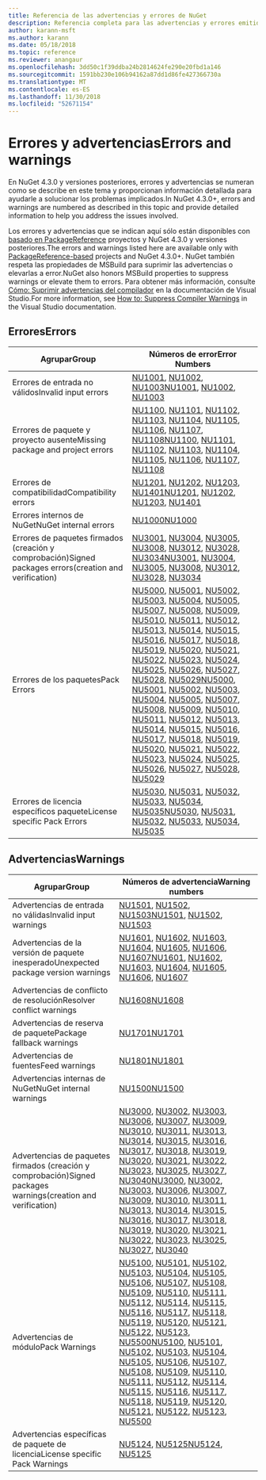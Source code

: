 ```yaml
---
title: Referencia de las advertencias y errores de NuGet
description: Referencia completa para las advertencias y errores emitidos desde NuGet durante varias operaciones de NuGet.
author: karann-msft
ms.author: karann
ms.date: 05/18/2018
ms.topic: reference
ms.reviewer: anangaur
ms.openlocfilehash: 3dd50c1f39ddba24b2814624fe290e20fbd1a146
ms.sourcegitcommit: 1591bb230e106b94162a87dd1d86fe427366730a
ms.translationtype: MT
ms.contentlocale: es-ES
ms.lasthandoff: 11/30/2018
ms.locfileid: "52671154"
---
```

# <a name="errors-and-warnings"></a><span data-ttu-id="ab1b4-103">Errores y advertencias</span><span class="sxs-lookup"><span data-stu-id="ab1b4-103">Errors and warnings</span></span>

<span data-ttu-id="ab1b4-104">En NuGet 4.3.0 y versiones posteriores, errores y advertencias se numeran como se describe en este tema y proporcionan información detallada para ayudarle a solucionar los problemas implicados.</span><span class="sxs-lookup"><span data-stu-id="ab1b4-104">In NuGet 4.3.0+, errors and warnings are numbered as described in this topic and provide detailed information to help you address the issues involved.</span></span>

<span data-ttu-id="ab1b4-105">Los errores y advertencias que se indican aquí sólo están disponibles con [basado en PackageReference](../consume-packages/package-references-in-project-files.md) proyectos y NuGet 4.3.0 y versiones posteriores.</span><span class="sxs-lookup"><span data-stu-id="ab1b4-105">The errors and warnings listed here are available only with [PackageReference-based](../consume-packages/package-references-in-project-files.md) projects and NuGet 4.3.0+.</span></span> <span data-ttu-id="ab1b4-106">NuGet también respeta las propiedades de MSBuild para suprimir las advertencias o elevarlas a error.</span><span class="sxs-lookup"><span data-stu-id="ab1b4-106">NuGet also honors MSBuild properties to suppress warnings or elevate them to errors.</span></span> <span data-ttu-id="ab1b4-107">Para obtener más información, consulte [Cómo: Suprimir advertencias del compilador](/visualstudio/ide/how-to-suppress-compiler-warnings) en la documentación de Visual Studio.</span><span class="sxs-lookup"><span data-stu-id="ab1b4-107">For more information, see [How to: Suppress Compiler Warnings](/visualstudio/ide/how-to-suppress-compiler-warnings) in the Visual Studio documentation.</span></span>

## <a name="errors"></a><span data-ttu-id="ab1b4-108">Errores</span><span class="sxs-lookup"><span data-stu-id="ab1b4-108">Errors</span></span>

| <span data-ttu-id="ab1b4-109">Agrupar</span><span class="sxs-lookup"><span data-stu-id="ab1b4-109">Group</span></span> | <span data-ttu-id="ab1b4-110">Números de error</span><span class="sxs-lookup"><span data-stu-id="ab1b4-110">Error Numbers</span></span> |
| --- | --- |
| <span data-ttu-id="ab1b4-111">Errores de entrada no válidos</span><span class="sxs-lookup"><span data-stu-id="ab1b4-111">Invalid input errors</span></span> | <span data-ttu-id="ab1b4-112">[NU1001](./errors-and-warnings/NU1001.md), [NU1002](./errors-and-warnings/NU1002.md), [NU1003](./errors-and-warnings/NU1003.md)</span><span class="sxs-lookup"><span data-stu-id="ab1b4-112">[NU1001](./errors-and-warnings/NU1001.md), [NU1002](./errors-and-warnings/NU1002.md), [NU1003](./errors-and-warnings/NU1003.md)</span></span> |
| <span data-ttu-id="ab1b4-113">Errores de paquete y proyecto ausente</span><span class="sxs-lookup"><span data-stu-id="ab1b4-113">Missing package and project errors</span></span> | <span data-ttu-id="ab1b4-114">[NU1100](./errors-and-warnings/NU1100.md), [NU1101](./errors-and-warnings/NU1101.md), [NU1102](./errors-and-warnings/NU1102.md), [NU1103](./errors-and-warnings/NU1103.md), [NU1104](./errors-and-warnings/NU1104.md), [NU1105](./errors-and-warnings/NU1105.md), [NU1106](./errors-and-warnings/NU1106.md), [NU1107](./errors-and-warnings/NU1107.md), [NU1108](./errors-and-warnings/NU1108.md)</span><span class="sxs-lookup"><span data-stu-id="ab1b4-114">[NU1100](./errors-and-warnings/NU1100.md), [NU1101](./errors-and-warnings/NU1101.md), [NU1102](./errors-and-warnings/NU1102.md), [NU1103](./errors-and-warnings/NU1103.md), [NU1104](./errors-and-warnings/NU1104.md), [NU1105](./errors-and-warnings/NU1105.md), [NU1106](./errors-and-warnings/NU1106.md), [NU1107](./errors-and-warnings/NU1107.md), [NU1108](./errors-and-warnings/NU1108.md)</span></span> |
| <span data-ttu-id="ab1b4-115">Errores de compatibilidad</span><span class="sxs-lookup"><span data-stu-id="ab1b4-115">Compatibility errors</span></span> | <span data-ttu-id="ab1b4-116">[NU1201](./errors-and-warnings/NU1201.md), [NU1202](./errors-and-warnings/NU1202.md), [NU1203](./errors-and-warnings/NU1203.md), [NU1401](./errors-and-warnings/NU1401.md)</span><span class="sxs-lookup"><span data-stu-id="ab1b4-116">[NU1201](./errors-and-warnings/NU1201.md), [NU1202](./errors-and-warnings/NU1202.md), [NU1203](./errors-and-warnings/NU1203.md), [NU1401](./errors-and-warnings/NU1401.md)</span></span> |
| <span data-ttu-id="ab1b4-117">Errores internos de NuGet</span><span class="sxs-lookup"><span data-stu-id="ab1b4-117">NuGet internal errors</span></span> | [<span data-ttu-id="ab1b4-118">NU1000</span><span class="sxs-lookup"><span data-stu-id="ab1b4-118">NU1000</span></span>](./errors-and-warnings/NU1000.md) |
| <span data-ttu-id="ab1b4-119">Errores de paquetes firmados (creación y comprobación)</span><span class="sxs-lookup"><span data-stu-id="ab1b4-119">Signed packages errors(creation and verification)</span></span> | <span data-ttu-id="ab1b4-120">[NU3001](./errors-and-warnings/NU3001.md), [NU3004](./errors-and-warnings/NU3004.md), [NU3005](./errors-and-warnings/NU3005.md), [NU3008](./errors-and-warnings/NU3008.md), [NU3012](./errors-and-warnings/NU3012.md), [NU3028](./errors-and-warnings/NU3028.md), [NU3034](./errors-and-warnings/NU3034.md)</span><span class="sxs-lookup"><span data-stu-id="ab1b4-120">[NU3001](./errors-and-warnings/NU3001.md), [NU3004](./errors-and-warnings/NU3004.md), [NU3005](./errors-and-warnings/NU3005.md), [NU3008](./errors-and-warnings/NU3008.md), [NU3012](./errors-and-warnings/NU3012.md), [NU3028](./errors-and-warnings/NU3028.md), [NU3034](./errors-and-warnings/NU3034.md)</span></span>|
| <span data-ttu-id="ab1b4-121">Errores de los paquetes</span><span class="sxs-lookup"><span data-stu-id="ab1b4-121">Pack Errors</span></span> | <span data-ttu-id="ab1b4-122">[NU5000](./errors-and-warnings/NU5000.md), [NU5001](./errors-and-warnings/NU5001.md), [NU5002](./errors-and-warnings/NU5002.md), [NU5003](./errors-and-warnings/NU5003.md), [NU5004](./errors-and-warnings/NU5004.md), [NU5005](./errors-and-warnings/NU5005.md), [NU5007](./errors-and-warnings/NU5007.md), [NU5008](./errors-and-warnings/NU5008.md), [NU5009](./errors-and-warnings/NU5009.md), [NU5010](./errors-and-warnings/NU5010.md), [NU5011](./errors-and-warnings/NU5011.md), [NU5012](./errors-and-warnings/NU5012.md), [NU5013](./errors-and-warnings/NU5013.md), [NU5014](./errors-and-warnings/NU5014.md), [NU5015](./errors-and-warnings/NU5015.md), [NU5016](./errors-and-warnings/NU5016.md), [NU5017](./errors-and-warnings/NU5017.md), [ NU5018](./errors-and-warnings/NU5018.md), [NU5019](./errors-and-warnings/NU5019.md), [NU5020](./errors-and-warnings/NU5020.md), [NU5021](./errors-and-warnings/NU5021.md), [NU5022](./errors-and-warnings/NU5022.md), [NU5023](./errors-and-warnings/NU5023.md), [NU5024](./errors-and-warnings/NU5024.md), [NU5025](./errors-and-warnings/NU5025.md), [NU5026](./errors-and-warnings/NU5026.md), [NU5027](./errors-and-warnings/NU5027.md), [NU5028](./errors-and-warnings/NU5028.md), [NU5029](./errors-and-warnings/NU5029.md)</span><span class="sxs-lookup"><span data-stu-id="ab1b4-122">[NU5000](./errors-and-warnings/NU5000.md), [NU5001](./errors-and-warnings/NU5001.md), [NU5002](./errors-and-warnings/NU5002.md), [NU5003](./errors-and-warnings/NU5003.md), [NU5004](./errors-and-warnings/NU5004.md), [NU5005](./errors-and-warnings/NU5005.md), [NU5007](./errors-and-warnings/NU5007.md), [NU5008](./errors-and-warnings/NU5008.md), [NU5009](./errors-and-warnings/NU5009.md), [NU5010](./errors-and-warnings/NU5010.md), [NU5011](./errors-and-warnings/NU5011.md), [NU5012](./errors-and-warnings/NU5012.md), [NU5013](./errors-and-warnings/NU5013.md), [NU5014](./errors-and-warnings/NU5014.md), [NU5015](./errors-and-warnings/NU5015.md), [NU5016](./errors-and-warnings/NU5016.md), [NU5017](./errors-and-warnings/NU5017.md), [NU5018](./errors-and-warnings/NU5018.md), [NU5019](./errors-and-warnings/NU5019.md), [NU5020](./errors-and-warnings/NU5020.md), [NU5021](./errors-and-warnings/NU5021.md), [NU5022](./errors-and-warnings/NU5022.md), [NU5023](./errors-and-warnings/NU5023.md), [NU5024](./errors-and-warnings/NU5024.md), [NU5025](./errors-and-warnings/NU5025.md), [NU5026](./errors-and-warnings/NU5026.md), [NU5027](./errors-and-warnings/NU5027.md), [NU5028](./errors-and-warnings/NU5028.md), [NU5029](./errors-and-warnings/NU5029.md)</span></span>
| <span data-ttu-id="ab1b4-123">Errores de licencia específicos paquete</span><span class="sxs-lookup"><span data-stu-id="ab1b4-123">License specific Pack Errors</span></span> | <span data-ttu-id="ab1b4-124">[NU5030](./errors-and-warnings/NU5030.md), [NU5031](./errors-and-warnings/NU5031.md), [NU5032](./errors-and-warnings/NU5032.md), [NU5033](./errors-and-warnings/NU5033.md), [NU5034](./errors-and-warnings/NU5034.md), [NU5035](./errors-and-warnings/NU5035.md)</span><span class="sxs-lookup"><span data-stu-id="ab1b4-124">[NU5030](./errors-and-warnings/NU5030.md), [NU5031](./errors-and-warnings/NU5031.md), [NU5032](./errors-and-warnings/NU5032.md), [NU5033](./errors-and-warnings/NU5033.md), [NU5034](./errors-and-warnings/NU5034.md), [NU5035](./errors-and-warnings/NU5035.md)</span></span>

## <a name="warnings"></a><span data-ttu-id="ab1b4-125">Advertencias</span><span class="sxs-lookup"><span data-stu-id="ab1b4-125">Warnings</span></span>

| <span data-ttu-id="ab1b4-126">Agrupar</span><span class="sxs-lookup"><span data-stu-id="ab1b4-126">Group</span></span> | <span data-ttu-id="ab1b4-127">Números de advertencia</span><span class="sxs-lookup"><span data-stu-id="ab1b4-127">Warning numbers</span></span> |
| --- | --- |
| <span data-ttu-id="ab1b4-128">Advertencias de entrada no válidas</span><span class="sxs-lookup"><span data-stu-id="ab1b4-128">Invalid input warnings</span></span> | <span data-ttu-id="ab1b4-129">[NU1501](./errors-and-warnings/NU1501.md), [NU1502](./errors-and-warnings/NU1502.md), [NU1503](./errors-and-warnings/NU1503.md)</span><span class="sxs-lookup"><span data-stu-id="ab1b4-129">[NU1501](./errors-and-warnings/NU1501.md), [NU1502](./errors-and-warnings/NU1502.md), [NU1503](./errors-and-warnings/NU1503.md)</span></span> |
| <span data-ttu-id="ab1b4-130">Advertencias de la versión de paquete inesperado</span><span class="sxs-lookup"><span data-stu-id="ab1b4-130">Unexpected package version warnings</span></span> | <span data-ttu-id="ab1b4-131">[NU1601](./errors-and-warnings/NU1601.md), [NU1602](./errors-and-warnings/NU1602.md), [NU1603](./errors-and-warnings/NU1603.md), [NU1604](./errors-and-warnings/NU1604.md), [NU1605](./errors-and-warnings/NU1605.md), [NU1606](./errors-and-warnings/NU1108.md), [NU1607](./errors-and-warnings/NU1107.md)</span><span class="sxs-lookup"><span data-stu-id="ab1b4-131">[NU1601](./errors-and-warnings/NU1601.md), [NU1602](./errors-and-warnings/NU1602.md), [NU1603](./errors-and-warnings/NU1603.md), [NU1604](./errors-and-warnings/NU1604.md), [NU1605](./errors-and-warnings/NU1605.md), [NU1606](./errors-and-warnings/NU1108.md), [NU1607](./errors-and-warnings/NU1107.md)</span></span> |
| <span data-ttu-id="ab1b4-132">Advertencias de conflicto de resolución</span><span class="sxs-lookup"><span data-stu-id="ab1b4-132">Resolver conflict warnings</span></span> | [<span data-ttu-id="ab1b4-133">NU1608</span><span class="sxs-lookup"><span data-stu-id="ab1b4-133">NU1608</span></span>](./errors-and-warnings/NU1608.md) |
| <span data-ttu-id="ab1b4-134">Advertencias de reserva de paquete</span><span class="sxs-lookup"><span data-stu-id="ab1b4-134">Package fallback warnings</span></span> | [<span data-ttu-id="ab1b4-135">NU1701</span><span class="sxs-lookup"><span data-stu-id="ab1b4-135">NU1701</span></span>](./errors-and-warnings/NU1701.md) |
| <span data-ttu-id="ab1b4-136">Advertencias de fuentes</span><span class="sxs-lookup"><span data-stu-id="ab1b4-136">Feed warnings</span></span> | [<span data-ttu-id="ab1b4-137">NU1801</span><span class="sxs-lookup"><span data-stu-id="ab1b4-137">NU1801</span></span>](./errors-and-warnings/NU1801.md) |
| <span data-ttu-id="ab1b4-138">Advertencias internas de NuGet</span><span class="sxs-lookup"><span data-stu-id="ab1b4-138">NuGet internal warnings</span></span> | [<span data-ttu-id="ab1b4-139">NU1500</span><span class="sxs-lookup"><span data-stu-id="ab1b4-139">NU1500</span></span>](./errors-and-warnings/NU1500.md) |
| <span data-ttu-id="ab1b4-140">Advertencias de paquetes firmados (creación y comprobación)</span><span class="sxs-lookup"><span data-stu-id="ab1b4-140">Signed packages warnings(creation and verification)</span></span> | <span data-ttu-id="ab1b4-141">[NU3000](./errors-and-warnings/NU3000.md), [NU3002](./errors-and-warnings/NU3002.md), [NU3003](./errors-and-warnings/NU3003.md), [NU3006](./errors-and-warnings/NU3006.md), [NU3007](./errors-and-warnings/NU3007.md), [NU3009](./errors-and-warnings/NU3009.md), [NU3010](./errors-and-warnings/NU3010.md), [NU3011](./errors-and-warnings/NU3011.md), [NU3013](./errors-and-warnings/NU3013.md), [NU3014](./errors-and-warnings/NU3014.md), [NU3015](./errors-and-warnings/NU3015.md), [NU3016](./errors-and-warnings/NU3016.md), [NU3017](./errors-and-warnings/NU3017.md), [NU3018](./errors-and-warnings/NU3018.md), [NU3019](./errors-and-warnings/NU3019.md), [NU3020](./errors-and-warnings/NU3020.md), [NU3021](./errors-and-warnings/NU3021.md), [ NU3022](./errors-and-warnings/NU3022.md), [NU3023](./errors-and-warnings/NU3023.md), [NU3025](./errors-and-warnings/NU3025.md), [NU3027](./errors-and-warnings/NU3027.md), [NU3040](./errors-and-warnings/NU3040.md)</span><span class="sxs-lookup"><span data-stu-id="ab1b4-141">[NU3000](./errors-and-warnings/NU3000.md), [NU3002](./errors-and-warnings/NU3002.md), [NU3003](./errors-and-warnings/NU3003.md), [NU3006](./errors-and-warnings/NU3006.md), [NU3007](./errors-and-warnings/NU3007.md), [NU3009](./errors-and-warnings/NU3009.md), [NU3010](./errors-and-warnings/NU3010.md), [NU3011](./errors-and-warnings/NU3011.md), [NU3013](./errors-and-warnings/NU3013.md), [NU3014](./errors-and-warnings/NU3014.md), [NU3015](./errors-and-warnings/NU3015.md), [NU3016](./errors-and-warnings/NU3016.md), [NU3017](./errors-and-warnings/NU3017.md), [NU3018](./errors-and-warnings/NU3018.md), [NU3019](./errors-and-warnings/NU3019.md), [NU3020](./errors-and-warnings/NU3020.md), [NU3021](./errors-and-warnings/NU3021.md), [NU3022](./errors-and-warnings/NU3022.md), [NU3023](./errors-and-warnings/NU3023.md), [NU3025](./errors-and-warnings/NU3025.md), [NU3027](./errors-and-warnings/NU3027.md), [NU3040](./errors-and-warnings/NU3040.md)</span></span> |
| <span data-ttu-id="ab1b4-142">Advertencias de módulo</span><span class="sxs-lookup"><span data-stu-id="ab1b4-142">Pack Warnings</span></span> | <span data-ttu-id="ab1b4-143">[NU5100](./errors-and-warnings/NU5100.md), [NU5101](./errors-and-warnings/NU5101.md), [NU5102](./errors-and-warnings/NU5102.md), [NU5103](./errors-and-warnings/NU5103.md), [NU5104](./errors-and-warnings/NU5104.md), [NU5105](./errors-and-warnings/NU5105.md), [NU5106](./errors-and-warnings/NU5106.md), [NU5107](./errors-and-warnings/NU5107.md), [NU5108](./errors-and-warnings/NU5108.md), [NU5109](./errors-and-warnings/NU5109.md), [NU5110](./errors-and-warnings/NU5110.md), [NU5111](./errors-and-warnings/NU5111.md), [NU5112](./errors-and-warnings/NU5112.md), [NU5114](./errors-and-warnings/NU5114.md), [NU5115](./errors-and-warnings/NU5115.md), [NU5116](./errors-and-warnings/NU5116.md), [NU5117](./errors-and-warnings/NU5117.md), [ NU5118](./errors-and-warnings/NU5118.md), [NU5119](./errors-and-warnings/NU5119.md), [NU5120](./errors-and-warnings/NU5120.md), [NU5121](./errors-and-warnings/NU5121.md), [NU5122](./errors-and-warnings/NU5122.md), [NU5123](./errors-and-warnings/NU5123.md), [NU5500](./errors-and-warnings/NU5500.md)</span><span class="sxs-lookup"><span data-stu-id="ab1b4-143">[NU5100](./errors-and-warnings/NU5100.md), [NU5101](./errors-and-warnings/NU5101.md), [NU5102](./errors-and-warnings/NU5102.md), [NU5103](./errors-and-warnings/NU5103.md), [NU5104](./errors-and-warnings/NU5104.md), [NU5105](./errors-and-warnings/NU5105.md), [NU5106](./errors-and-warnings/NU5106.md), [NU5107](./errors-and-warnings/NU5107.md), [NU5108](./errors-and-warnings/NU5108.md), [NU5109](./errors-and-warnings/NU5109.md), [NU5110](./errors-and-warnings/NU5110.md), [NU5111](./errors-and-warnings/NU5111.md), [NU5112](./errors-and-warnings/NU5112.md), [NU5114](./errors-and-warnings/NU5114.md), [NU5115](./errors-and-warnings/NU5115.md), [NU5116](./errors-and-warnings/NU5116.md), [NU5117](./errors-and-warnings/NU5117.md), [NU5118](./errors-and-warnings/NU5118.md), [NU5119](./errors-and-warnings/NU5119.md), [NU5120](./errors-and-warnings/NU5120.md), [NU5121](./errors-and-warnings/NU5121.md), [NU5122](./errors-and-warnings/NU5122.md), [NU5123](./errors-and-warnings/NU5123.md), [NU5500](./errors-and-warnings/NU5500.md)</span></span>
| <span data-ttu-id="ab1b4-144">Advertencias específicas de paquete de licencia</span><span class="sxs-lookup"><span data-stu-id="ab1b4-144">License specific Pack Warnings</span></span> | <span data-ttu-id="ab1b4-145">[NU5124](./errors-and-warnings/NU5124.md), [NU5125](./errors-and-warnings/NU5125.md)</span><span class="sxs-lookup"><span data-stu-id="ab1b4-145">[NU5124](./errors-and-warnings/NU5124.md), [NU5125](./errors-and-warnings/NU5125.md)</span></span>